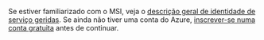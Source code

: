 Se estiver familiarizado com o MSI, veja o [descrição geral de identidade de serviço geridas](../articles/active-directory/msi-overview.md). Se ainda não tiver uma conta do Azure, [inscrever-se numa conta gratuita](https://azure.microsoft.com/free/) antes de continuar.